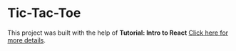 # Tic-Tac-Toe

This project was built with the help of **Tutorial: Intro to React** [Click here for more details](https://reactjs.org/tutorial/tutorial.html).